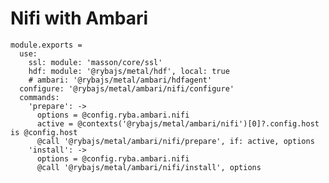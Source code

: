 
# Nifi with Ambari

    module.exports =
      use:
        ssl: module: 'masson/core/ssl'
        hdf: module: '@rybajs/metal/hdf', local: true
        # ambari: '@rybajs/metal/ambari/hdfagent'
      configure: '@rybajs/metal/ambari/nifi/configure'
      commands:
        'prepare': ->
          options = @config.ryba.ambari.nifi
          active = @contexts('@rybajs/metal/ambari/nifi')[0]?.config.host is @config.host
          @call '@rybajs/metal/ambari/nifi/prepare', if: active, options
        'install': ->
          options = @config.ryba.ambari.nifi
          @call '@rybajs/metal/ambari/nifi/install', options
